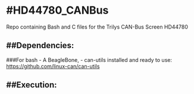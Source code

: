 #HD44780_CANBus
===============

Repo containing Bash and C files for the Trilys CAN-Bus Screen HD44780

##Dependencies:
---------------
###For bash
	- A BeagleBone,
	- can-utils installed and ready to use: https://github.com/linux-can/can-utils

##Execution:
------------
